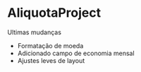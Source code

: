# AliquotaProject

Ultimas mudanças

  - Formatação de moeda
  - Adicionado campo de economia mensal
  - Ajustes leves de layout
